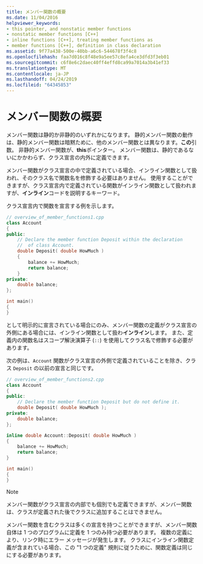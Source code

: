 ```yaml
---
title: メンバー関数の概要
ms.date: 11/04/2016
helpviewer_keywords:
- this pointer, and nonstatic member functions
- nonstatic member functions [C++]
- inline functions [C++], treating member functions as
- member functions [C++], definition in class declaration
ms.assetid: 9f77a438-500e-40bb-a6c6-544678f3f4c8
ms.openlocfilehash: faa7d016c8f48e9a5ee57c8efa4ce3dfd3f3eb01
ms.sourcegitcommit: c6f8e6c2daec40ff4effd8ca99a7014a3b41ef33
ms.translationtype: MT
ms.contentlocale: ja-JP
ms.lasthandoff: 04/24/2019
ms.locfileid: "64345853"
---
```

# <a name="overview-of-member-functions"></a>メンバー関数の概要

メンバー関数は静的か非静的のいずれかになります。 静的メンバー関数の動作は、静的メンバー関数は暗黙ために、他のメンバー関数とは異なります。**この**引数。 非静的メンバー関数が、**this**ポインター。 メンバー関数は、静的であるないにかかわらず、クラス宣言の内外に定義できます。

メンバー関数がクラス宣言の中で定義されている場合、インライン関数として扱われ、そのクラス名で関数名を修飾する必要はありません。 使用することができますが、クラス宣言内で定義されている関数がインライン関数として扱われますが、**インライン**コードを説明するキーワード。

クラス宣言内で関数を宣言する例を示します。

```cpp
// overview_of_member_functions1.cpp
class Account
{
public:
    // Declare the member function Deposit within the declaration
    //  of class Account.
    double Deposit( double HowMuch )
    {
        balance += HowMuch;
        return balance;
    }
private:
    double balance;
};

int main()
{
}
```

として明示的に宣言されている場合にのみ、メンバー関数の定義がクラス宣言の外側にある場合には、インライン関数として扱わ**インライン**します。 また、定義内の関数名はスコープ解決演算子 (`::`) を使用してクラス名で修飾する必要があります。

次の例は、`Account` 関数がクラス宣言の外側で定義されていることを除き、クラス `Deposit` の以前の宣言と同じです。

```cpp
// overview_of_member_functions2.cpp
class Account
{
public:
    // Declare the member function Deposit but do not define it.
    double Deposit( double HowMuch );
private:
    double balance;
};

inline double Account::Deposit( double HowMuch )
{
    balance += HowMuch;
    return balance;
}

int main()
{
}
```

> [!NOTE]
>  メンバー関数がクラス宣言の内部でも個別でも定義できますが、メンバー関数は、クラスが定義された後でクラスに追加することはできません。

メンバー関数を含むクラスは多くの宣言を持つことができますが、メンバー関数自体は 1 つのプログラムに定義を 1 つのみ持つ必要があります。 複数の定義により、リンク時にエラー メッセージが発生します。 クラスにインライン関数定義が含まれている場合、この "1 つの定義" 規則に従うために、関数定義は同じにする必要があります。